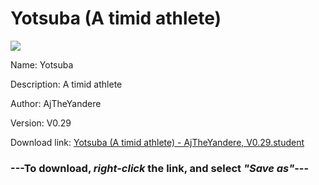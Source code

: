 # Yotsuba (A timid athlete)

<img src = "https://raw.githubusercontent.com/Arbiter1223/Daigaku-Gurashi-Custom-Students/master/Students/Files/Yotsuba%20(A%20timid%20athlete).png">

Name: Yotsuba

Description: A timid athlete

Author: AjTheYandere

Version: V0.29

Download link: <a href="https://raw.githubusercontent.com/Arbiter1223/Daigaku-Gurashi-Custom-Students/master/Students/Files/Yotsuba%20(A%20timid%20athlete)%20-%20AjTheYandere%2C%20V0.29.student">Yotsuba (A timid athlete) - AjTheYandere, V0.29.student</a>

### ---**To download, _right-click_ the link, and select _"Save as"_**---
